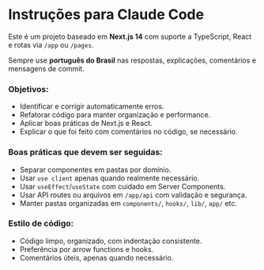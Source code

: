 # Instruções para Claude Code

Este é um projeto baseado em **Next.js 14** com suporte a TypeScript, React e rotas via `/app` ou `/pages`.

Sempre use **português do Brasil** nas respostas, explicações, comentários e mensagens de commit.

### Objetivos:
- Identificar e corrigir automaticamente erros.
- Refatorar código para manter organização e performance.
- Aplicar boas práticas de Next.js e React.
- Explicar o que foi feito com comentários no código, se necessário.

### Boas práticas que devem ser seguidas:
- Separar componentes em pastas por domínio.
- Usar `use client` apenas quando realmente necessário.
- Usar `useEffect`/`useState` com cuidado em Server Components.
- Usar API routes ou arquivos em `/app/api` com validação e segurança.
- Manter pastas organizadas em `components/`, `hooks/`, `lib/`, `app/` etc.

### Estilo de código:
- Código limpo, organizado, com indentação consistente.
- Preferência por arrow functions e hooks.
- Comentários úteis, apenas quando necessário.

